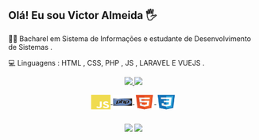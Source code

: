 ## Olá! Eu sou Victor Almeida 🖐

 🧑‍🎓 Bacharel em Sistema de Informações e estudante de Desenvolvimento de Sistemas .
 
💻 Linguagens : HTML , CSS, PHP , JS , LARAVEL E  VUEJS .

 
 
 
 <div align="center">
  <a href="https://github.com/umserqualquer">
  <img height="180em" src="https://github-readme-stats.vercel.app/api?username=umserquaquer"/>
  <img height="180em" src="https://github-readme-stats.vercel.app/api/top-langs/?username=umserqualquer"/>
   
  
  <div style="display: inline_block"><br>
  <img align="center" alt="Gui-Js" height="30" width="40" src="https://raw.githubusercontent.com/devicons/devicon/master/icons/javascript/javascript-plain.svg">
  <img align="center" alt="Gui-PHP" height="30" width="40" src="https://raw.githubusercontent.com/devicons/devicon/master/icons/php/php-original.svg">
  <img align="center" alt="Gui-HTML" height="30" width="40" src="https://raw.githubusercontent.com/devicons/devicon/master/icons/html5/html5-original.svg">
  <img align="center" alt="Gui-CSS" height="30" width="40" src="https://raw.githubusercontent.com/devicons/devicon/master/icons/css3/css3-original.svg">
</div>
  
  ##
  
 <div> 

  <a href="https://www.instagram.com/victor_almeida1999/" target="_blank"><img src="https://img.shields.io/badge/-Instagram-%23E4405F?style=for-the-badge&logo=instagram&logoColor=white" target="_blank"></a>
  <a href="https://www.linkedin.com/in/victor-almeida-44b42014a/" target="_blank"><img src="https://img.shields.io/badge/-LinkedIn-%230077B5?style=for-the-badge&logo=linkedin&logoColor=white" target="_blank"></a>

</div

